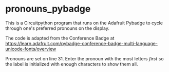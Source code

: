 # pronouns_pybadge
 This is a Circuitpython program that runs on the Adafruit Pybadge to cycle through one's preferred pronouns on the display. 
 
The code is adapted from the Conference Badge at https://learn.adafruit.com/pybadge-conference-badge-multi-language-unicode-fonts/overview

Pronouns are set on line 31. Enter the pronoun with the most letters _first_ so the label is initialized with enough characters to show them all.
